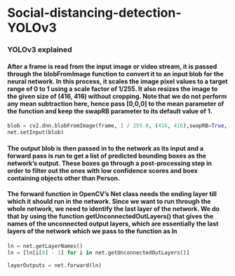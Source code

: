 # Social-distancing-detection-YOLOv3
### YOLOv3 explained
#### After a frame is read from the input image or video stream, it is passed through the blobFromImage function to convert it to an input blob for the neural network. In this process, it scales the image pixel values to a target range of 0 to 1 using a scale factor of 1/255. It also resizes the image to the given size of (416, 416) without cropping. Note that we do not perform any mean subtraction here, hence pass [0,0,0] to the mean parameter of the function and keep the swapRB parameter to its default value of 1.
```python
blob = cv2.dnn.blobFromImage(frame, 1 / 255.0, (416, 416),swapRB=True, crop=False)
net.setInput(blob)
```
#### The output blob is then passed in to the network as its input and a forward pass is run to get a list of predicted bounding boxes as the network’s output. These boxes go through a post-processing step in order to filter out the ones with low confidence scores and boex containing objects other than Person.
#### The forward function in OpenCV’s Net class needs the ending layer till which it should run in the network. Since we want to run through the whole network, we need to identify the last layer of the network. We do that by using the function getUnconnectedOutLayers() that gives the names of the unconnected output layers, which are essentially the last layers of the network which we pass to the function as ln
```python
ln = net.getLayerNames()                                    
ln = [ln[i[0] - 1] for i in net.getUnconnectedOutLayers()]  
```
``` python
layerOutputs = net.forward(ln)   
```

